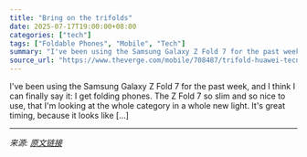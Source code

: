 ```yaml
---
title: "Bring on the trifolds"
date: 2025-07-17T19:00:00+08:00
categories: ["tech"]
tags: ["Foldable Phones", "Mobile", "Tech"]
summary: "I've been using the Samsung Galaxy Z Fold 7 for the past week, and I think I can finally say it: I get folding phones. The Z Fold 7 so slim and so nice to use, that I'm looking at the whole category i"
source_url: "https://www.theverge.com/mobile/708487/trifold-huawei-tecno-samsung-z-fold-7"
---
```


I've been using the Samsung Galaxy Z Fold 7 for the past week, and I think I can finally say it: I get folding phones. The Z Fold 7 so slim and so nice to use, that I'm looking at the whole category in a whole new light. It's great timing, because it looks like [&#8230;]

---

*来源: [原文链接](https://www.theverge.com/mobile/708487/trifold-huawei-tecno-samsung-z-fold-7)*
